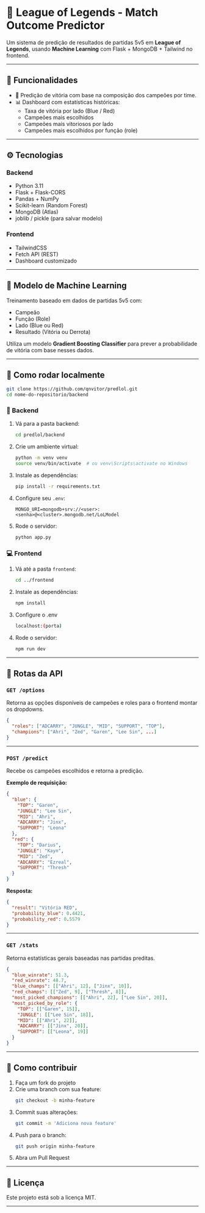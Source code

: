 
# 🔮 League of Legends - Match Outcome Predictor

Um sistema de predição de resultados de partidas 5v5 em **League of Legends**, usando **Machine Learning** com Flask + MongoDB + Tailwind no frontend.

---

## 📌 Funcionalidades

- 🎯 Predição de vitória com base na composição dos campeões por time.
- 📊 Dashboard com estatísticas históricas:
  - Taxa de vitória por lado (Blue / Red)
  - Campeões mais escolhidos
  - Campeões mais vitoriosos por lado
  - Campeões mais escolhidos por função (role)

---

## ⚙️ Tecnologias

### Backend
- Python 3.11
- Flask + Flask-CORS
- Pandas + NumPy
- Scikit-learn (Random Forest)
- MongoDB (Atlas)
- joblib / pickle (para salvar modelo)

### Frontend
- TailwindCSS
- Fetch API (REST)
- Dashboard customizado

---

## 🧠 Modelo de Machine Learning

Treinamento baseado em dados de partidas 5v5 com:

- Campeão
- Função (Role)
- Lado (Blue ou Red)
- Resultado (Vitória ou Derrota)

Utiliza um modelo **Gradient Boosting Classifier** para prever a probabilidade de vitória com base nesses dados.

---

## 🚀 Como rodar localmente

   ```bash
   git clone https://github.com/qnvitor/predlol.git
   cd nome-do-repositorio/backend
   ```

### 🐍 Backend

1. Vá para a pasta backend:
   ```bash
   cd predlol/backend
   ```

2. Crie um ambiente virtual:
   ```bash
   python -m venv venv
   source venv/bin/activate  # ou venv\Scripts\activate no Windows
   ```

3. Instale as dependências:
   ```bash
   pip install -r requirements.txt
   ```

4. Configure seu `.env`:
   ```env
   MONGO_URI=mongodb+srv://<user>:<senha>@<cluster>.mongodb.net/LoLModel
   ```

5. Rode o servidor:
   ```bash
   python app.py
   ```

### 💻 Frontend

1. Vá até a pasta `frontend`:
   ```bash
   cd ../frontend
   ```

2. Instale as dependências:
   ```bash
   npm install
   ```

3. Configure o .env
   ```bash
   localhost:(porta)
   ```

4. Rode o servidor:
   ```bash
   npm run dev
   ```

---

## 📡 Rotas da API

### `GET /options`
Retorna as opções disponíveis de campeões e roles para o frontend montar os dropdowns.

```json
{
  "roles": ["ADCARRY", "JUNGLE", "MID", "SUPPORT", "TOP"],
  "champions": ["Ahri", "Zed", "Garen", "Lee Sin", ...]
}
```

---

### `POST /predict`
Recebe os campeões escolhidos e retorna a predição.

**Exemplo de requisição:**

```json
{
  "blue": {
    "TOP": "Garen",
    "JUNGLE": "Lee Sin",
    "MID": "Ahri",
    "ADCARRY": "Jinx",
    "SUPPORT": "Leona"
  },
  "red": {
    "TOP": "Darius",
    "JUNGLE": "Kayn",
    "MID": "Zed",
    "ADCARRY": "Ezreal",
    "SUPPORT": "Thresh"
  }
}
```

**Resposta:**

```json
{
  "result": "Vitória RED",
  "probability_blue": 0.4421,
  "probability_red": 0.5579
}
```

---

### `GET /stats`
Retorna estatísticas gerais baseadas nas partidas preditas.

```json
{
  "blue_winrate": 51.3,
  "red_winrate": 48.7,
  "blue_champs": [["Ahri", 12], ["Jinx", 10]],
  "red_champs": [["Zed", 9], ["Thresh", 8]],
  "most_picked_champions": [["Ahri", 22], ["Lee Sin", 20]],
  "most_picked_by_role": {
    "TOP": [["Garen", 15]],
    "JUNGLE": [["Lee Sin", 18]],
    "MID": [["Ahri", 22]],
    "ADCARRY": [["Jinx", 20]],
    "SUPPORT": [["Leona", 19]]
  }
}
```

---

## 🤝 Como contribuir

1. Faça um fork do projeto
2. Crie uma branch com sua feature:
   ```bash
   git checkout -b minha-feature
   ```
3. Commit suas alterações:
   ```bash
   git commit -m 'Adiciona nova feature'
   ```
4. Push para o branch:
   ```bash
   git push origin minha-feature
   ```
5. Abra um Pull Request

---

## 🧾 Licença

Este projeto está sob a licença MIT.

---
